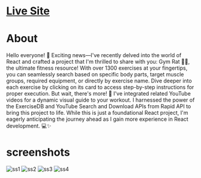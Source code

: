 # [Live Site](https://hrajput0322.github.io/gym_rat/)

# About
Hello everyone! 🚀 Exciting news—I've recently delved into the world of React and crafted a project that I'm thrilled to share with you: Gym Rat 🏋️‍♂️, the ultimate fitness resource! With over 1300 exercises at your fingertips, you can seamlessly search based on specific body parts, target muscle groups, required equipment, or directly by exercise name. Dive deeper into each exercise by clicking on its card to access step-by-step instructions for proper execution. But wait, there's more! 🌟 I've integrated related YouTube videos for a dynamic visual guide to your workout. I harnessed the power of the ExerciseDB and YouTube Search and Download APIs from Rapid API to bring this project to life. While this is just a foundational React project, I'm eagerly anticipating the journey ahead as I gain more experience in React development. 💻✨

# screenshots
![ss1](https://github.com/hrajput0322/gym_rat/assets/104441259/a7aa582b-556f-4ea5-b672-a66cd6290264)
![ss2](https://github.com/hrajput0322/gym_rat/assets/104441259/333bf6be-02cc-476e-ab82-c59cd2cb7281)
![ss3](https://github.com/hrajput0322/gym_rat/assets/104441259/08073af3-ee3a-45be-ac4e-0a02209f8cc5)
![ss4](https://github.com/hrajput0322/gym_rat/assets/104441259/6184b8d5-490c-43c0-a03f-58bebaa4f2f1)
